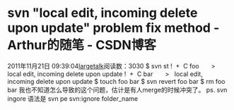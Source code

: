 # svn "local edit, incoming delete upon update" problem fix method - Arthur的随笔 - CSDN博客
2011年11月21日 09:39:04[largetalk](https://me.csdn.net/largetalk)阅读数：3030
$ svn st
!  +  C foo
      >   local edit, incoming delete upon update
!  +  C bar
      >   local edit, incoming delete upon update
$ touch foo bar
$ svn revert foo bar
$ rm foo bar
我也不知道怎么导致的这个问题，估计是有人merge的时候冲突了。
ps. svn ingore 语法是 svn pe svn:ignore folder_name
